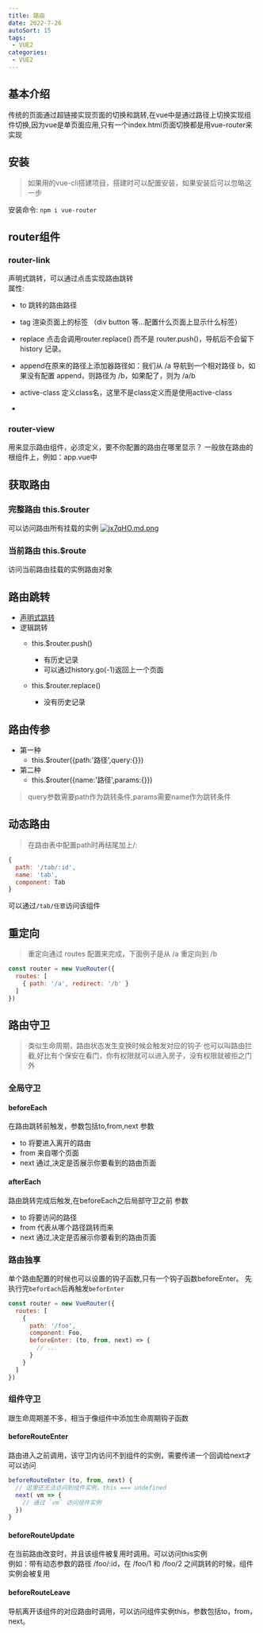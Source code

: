 ```yaml
---
title: 路由
date: 2022-7-26
autoSort: 15
tags:
 - VUE2
categories: 
 - VUE2
---
```


## 基本介绍

传统的页面通过超链接实现页面的切换和跳转,在vue中是通过路径上切换实现组件切换,因为vue是单页面应用,只有一个index.html页面切换都是用vue-router来实现

## 安装

> 如果用的vue-cli搭建项目，搭建时可以配置安装，如果安装后可以忽略这一步

安装命令: `npm i vue-router`

## router组件

### router-link

 声明式跳转，可以通过点击实现路由跳转<br>
 属性:

- to 跳转的路由路径
- tag 渲染页面上的标签 （div button 等...配置什么页面上显示什么标签）
- replace 点击会调用router.replace() 而不是 router.push()，导航后不会留下 history 记录。
- append在原来的路径上添加器路径如：我们从 /a 导航到一个相对路径 b，如果没有配置 append，则路径为 /b，如果配了，则为 /a/b
- active-class 定义class名，这里不是class定义而是使用active-class

-

### router-view

用来显示路由组件，必须定义，要不你配置的路由在哪里显示？
一般放在路由的根组件上，例如：app.vue中

## 获取路由

### 完整路由 this.$router

  可以访问路由所有挂载的实例
  [![jx7qHO.md.png](https://s1.ax1x.com/2022/07/26/jx7qHO.md.png)](https://imgtu.com/i/jx7qHO)

### 当前路由 this.$route

  访问当前路由挂载的实例路由对象

## 路由跳转

- [声明式跳转](./#router-link)
- 逻辑跳转
  - this.$router.push()
    - 有历史记录
    - 可以通过history.go(-1)返回上一个页面

  - this.$router.replace()
    - 没有历史记录
  
## 路由传参

- 第一种
  - this.$router({path:'路径',query:{}})
- 第二种
  - this.$router({name:'路径',params:{}})

> query参数需要path作为跳转条件,params需要name作为跳转条件

## 动态路由

>在路由表中配置path时再结尾加上/:

```js
{
  path: '/tab/:id',
  name: 'tab',
  component: Tab
}
```

可以通过`/tab/任意`访问该组件

## 重定向

>重定向通过 routes 配置来完成，下面例子是从 /a 重定向到 /b

```js
const router = new VueRouter({
  routes: [
    { path: '/a', redirect: '/b' }
  ]
})
```

## 路由守卫

>类似生命周期，路由状态发生变换时候会触发对应的钩子
> 也可以叫路由拦截,好比有个保安在看门，你有权限就可以进入房子，没有权限就被拒之门外

### 全局守卫

#### beforeEach

在路由跳转前触发，参数包括to,from,next
参数

- to 将要进入离开的路由
- from 来自哪个页面
- next 通过,决定是否展示你要看到的路由页面

#### afterEach

路由跳转完成后触发,在beforeEach之后局部守卫之前
参数

- to 将要访问的路径
- from 代表从哪个路径跳转而来
- next 通过,决定是否展示你要看到的路由页面

### 路由独享

单个路由配置的时候也可以设置的钩子函数,只有一个钩子函数beforeEnter。
先执行完`beforEach`后再触发`beforEnter`

```js
const router = new VueRouter({
  routes: [
    {
      path: '/foo',
      component: Foo,
      beforeEnter: (to, from, next) => {
        // ...
      }
    }
  ]
})

```

### 组件守卫

跟生命周期差不多，相当于像组件中添加生命周期钩子函数

#### beforeRouteEnter

路由进入之前调用，该守卫内访问不到组件的实例，需要传递一个回调给next才可以访问

```js
beforeRouteEnter (to, from, next) {
  // 这里还无法访问到组件实例，this === undefined
  next( vm => {
    // 通过 `vm` 访问组件实例
  })
}
```

#### beforeRouteUpdate

在当前路由改变时，并且该组件被复用时调用。可以访问this实例<br>
例如：带有动态参数的路径 /foo/:id，在 /foo/1 和 /foo/2 之间跳转的时候，组件实例会被复用


#### beforeRouteLeave

导航离开该组件的对应路由时调用，可以访问组件实例this，参数包括to，from，next。
